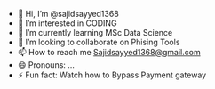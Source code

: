 - 👋 Hi, I’m @sajidsayyed1368
- 👀 I’m interested in CODING
- 🌱 I’m currently learning MSc Data Science
- 💞️ I’m looking to collaborate on Phising Tools
- 📫 How to reach me Sajidsayyed1368@gmail.com
- 😄 Pronouns: ...
- ⚡ Fun fact: Watch how to Bypass Payment gateway

<!---
sajidsayyed1368/sajidsayyed1368 is a ✨ special ✨ repository because its `README.md` (this file) appears on your GitHub profile.
You can click the Preview link to take a look at your changes.
--->
